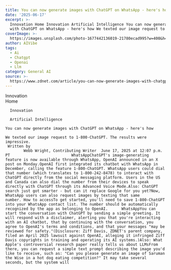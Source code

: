 ```yaml
---
title: You can now generate images with ChatGPT on WhatsApp - here's how
date: '2025-06-17'
excerpt: >-
  Innovation Home Innovation Artificial Intelligence You can now generate images
  with ChatGPT on WhatsApp - here's how We texted our image request to 1-...
coverImage: >-
  https://images.unsplash.com/photo-1677442136019-21780ecad995?w=400&h=200&fit=crop&auto=format
author: AIVibe
tags:
  - Ai
  - Chatgpt
  - Openai
  - Llm
category: General AI
source: >-
  https://www.zdnet.com/article/you-can-now-generate-images-with-chatgpt-on-whatsapp-heres-how/
---
```

Innovation      
      Home
    
      Innovation
    
      Artificial Intelligence
       
    You can now generate images with ChatGPT on WhatsApp - here's how
     
    We texted our image request to 1-800-ChatGPT. The results were impressive.
     Written by 
            Webb Wright, Contributing Writer  June 17, 2025 at 12:07 p.m. PT                           WhatsAppChatGPT's image-generating feature is now available through WhatsApp, OpenAI announced in an X post on Monday.OpenAI first integrated its chatbot with WhatsApp in December, calling the feature 1-800-ChatGPT. WhatsApp users could dial that number (which translates to 1-800-242-8478) to interact with ChatGPT directly from the social messaging platform. Users in the US and Canada can also dial the number from their devices to speak directly with ChatGPT through its Advanced Voice Mode.Also: ChatGPT search just got smarter - but can it replace Google for you yet?Now, WhatsApp users can also request images by texting that same number. How to accessTo get started, you'll need to save 1-800-ChatGPT into your WhatsApp contact list. The number should be automatically recognized by the app as belonging to OpenAI.      WhatsAppYou can start the conversation with ChatGPT by sending a simple greeting. It will respond with a disclaimer, alerting you that you're interacting with an AI chatbot, that by continuing with the conversation, you agree to OpenAI's terms and conditions, and that your messages "may be reviewed for safety."(Disclosure: Ziff Davis, ZDNET's parent company, filed an April 2025 lawsuit against OpenAI, alleging it infringed Ziff Davis copyrights in training and operating its AI systems.)Also: What Apple's controversial research paper really tells us about LLMsFrom there, you can request a simple text prompt describing the image you'd like to receive, such as: "Can you please generate an image of Saruman the Wise in a hot dog eating competition?" It may take several seconds, but the system will 

